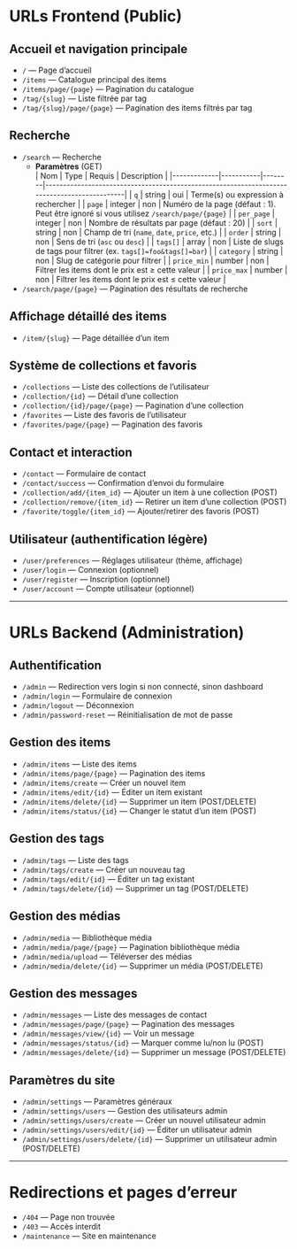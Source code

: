 # URLs Frontend (Public)

## Accueil et navigation principale
- `/` — Page d’accueil  
- `/items` — Catalogue principal des items  
- `/items/page/{page}` — Pagination du catalogue  
- `/tag/{slug}` — Liste filtrée par tag  
- `/tag/{slug}/page/{page}` — Pagination des items filtrés par tag  

## Recherche
- `/search` — Recherche  
  - **Paramètres** (GET)  
    | Nom         | Type      | Requis | Description                                                                                 |
    |-------------|-----------|--------|---------------------------------------------------------------------------------------------|
    | `q`         | string    | oui    | Terme(s) ou expression à rechercher                                                         |
    | `page`      | integer   | non    | Numéro de la page (défaut : 1). Peut être ignoré si vous utilisez `/search/page/{page}`     |
    | `per_page`  | integer   | non    | Nombre de résultats par page (défaut : 20)                                                  |
    | `sort`      | string    | non    | Champ de tri (`name`, `date`, `price`, etc.)                                                |
    | `order`     | string    | non    | Sens de tri (`asc` ou `desc`)                                                               |
    | `tags[]`    | array     | non    | Liste de slugs de tags pour filtrer (ex. `tags[]=foo&tags[]=bar`)                           |
    | `category`  | string    | non    | Slug de catégorie pour filtrer                                                             |
    | `price_min` | number    | non    | Filtrer les items dont le prix est ≥ cette valeur                                           |
    | `price_max` | number    | non    | Filtrer les items dont le prix est ≤ cette valeur                                           |
- `/search/page/{page}` — Pagination des résultats de recherche  

## Affichage détaillé des items
- `/item/{slug}` — Page détaillée d’un item  

## Système de collections et favoris
- `/collections` — Liste des collections de l’utilisateur  
- `/collection/{id}` — Détail d’une collection  
- `/collection/{id}/page/{page}` — Pagination d’une collection  
- `/favorites` — Liste des favoris de l’utilisateur  
- `/favorites/page/{page}` — Pagination des favoris  

## Contact et interaction
- `/contact` — Formulaire de contact  
- `/contact/success` — Confirmation d’envoi du formulaire  
- `/collection/add/{item_id}` — Ajouter un item à une collection (POST)  
- `/collection/remove/{item_id}` — Retirer un item d’une collection (POST)  
- `/favorite/toggle/{item_id}` — Ajouter/retirer des favoris (POST)  

## Utilisateur (authentification légère)
- `/user/preferences` — Réglages utilisateur (thème, affichage)  
- `/user/login` — Connexion (optionnel)  
- `/user/register` — Inscription (optionnel)  
- `/user/account` — Compte utilisateur (optionnel)  

---

# URLs Backend (Administration)

## Authentification
- `/admin` — Redirection vers login si non connecté, sinon dashboard  
- `/admin/login` — Formulaire de connexion  
- `/admin/logout` — Déconnexion  
- `/admin/password-reset` — Réinitialisation de mot de passe  

## Gestion des items
- `/admin/items` — Liste des items  
- `/admin/items/page/{page}` — Pagination des items  
- `/admin/items/create` — Créer un nouvel item  
- `/admin/items/edit/{id}` — Éditer un item existant  
- `/admin/items/delete/{id}` — Supprimer un item (POST/DELETE)  
- `/admin/items/status/{id}` — Changer le statut d’un item (POST)  

## Gestion des tags
- `/admin/tags` — Liste des tags  
- `/admin/tags/create` — Créer un nouveau tag  
- `/admin/tags/edit/{id}` — Éditer un tag existant  
- `/admin/tags/delete/{id}` — Supprimer un tag (POST/DELETE)  

## Gestion des médias
- `/admin/media` — Bibliothèque média  
- `/admin/media/page/{page}` — Pagination bibliothèque média  
- `/admin/media/upload` — Téléverser des médias  
- `/admin/media/delete/{id}` — Supprimer un média (POST/DELETE)  

## Gestion des messages
- `/admin/messages` — Liste des messages de contact  
- `/admin/messages/page/{page}` — Pagination des messages  
- `/admin/messages/view/{id}` — Voir un message  
- `/admin/messages/status/{id}` — Marquer comme lu/non lu (POST)  
- `/admin/messages/delete/{id}` — Supprimer un message (POST/DELETE)  

## Paramètres du site
- `/admin/settings` — Paramètres généraux  
- `/admin/settings/users` — Gestion des utilisateurs admin  
- `/admin/settings/users/create` — Créer un nouvel utilisateur admin  
- `/admin/settings/users/edit/{id}` — Éditer un utilisateur admin  
- `/admin/settings/users/delete/{id}` — Supprimer un utilisateur admin (POST/DELETE)  

---

# Redirections et pages d’erreur
- `/404` — Page non trouvée  
- `/403` — Accès interdit  
- `/maintenance` — Site en maintenance  

